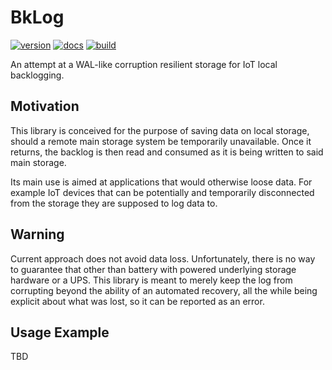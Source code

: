 
# BkLog

[![version](https://img.shields.io/crates/v/bklog.svg?style=flat-square)](https://crates.io/crates/bklog)
[![docs](https://img.shields.io/badge/docs-latest-blue.svg?style=flat-square)](https://docs.rs/bklog)
[![build](https://img.shields.io/github/actions/workflow/status/voipir/bklog/rust.yml?style=flat-square)](https://github.com/voipir/bklog/actions/workflows/rust.yml)

An attempt at a WAL-like corruption resilient storage for IoT local backlogging.

## Motivation

This library is conceived for the purpose of saving data on local storage, should a remote main
storage system be temporarily unavailable. Once it returns, the backlog is then read and
consumed as it is being written to said main storage.

Its main use is aimed at applications that would otherwise loose data. For example IoT devices
that can be potentially and temporarily disconnected from the storage they are supposed to log
data to.

## Warning

Current approach does not avoid data loss. Unfortunately, there is no way to guarantee that
other than battery with powered underlying storage hardware or a UPS. This library is meant to
merely keep the log from corrupting beyond the ability of an automated recovery, all the while
being explicit about what was lost, so it can be reported as an error.

## Usage Example

TBD
